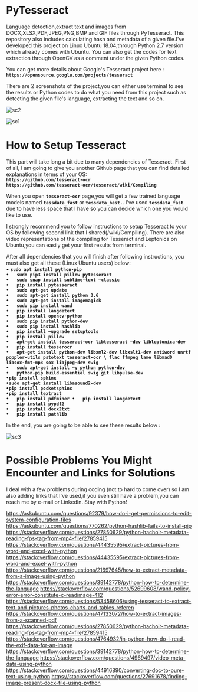 # PyTesseract
Language detection,extract text and images from DOCX,XLSX,PDF,JPEG,PNG,BMP and GIF files through PyTesseract. This repository also includes calculating hash and metadata of a given file.I've developed this project on Linux Ubuntu 18.04,through Python 2.7 version which already comes with Ubuntu. You can also get the codes for text extraction through OpenCV as a comment under the given Python codes.

You can get more details about Google's Tesseract project here :                                                                      
**`https://opensource.google.com/projects/tesseract`**

There are 2 screenshots of the project,you can either use terminal to see the results or Python codes to do what you need from this project such as detecting the given file's language, extracting the text and so on.

![sc2](https://user-images.githubusercontent.com/29866395/57572445-19f9f600-7423-11e9-8f8a-53c9fe2a6366.jpg)

![sc1](https://user-images.githubusercontent.com/29866395/57572440-064e8f80-7423-11e9-877b-f2c488c2c694.jpg)



# How to Setup Tesseract

This part will take long a bit due to many dependencies of Tesseract. First of all, I am going to give you another Github page that you can find detailed explanations in terms of your OS:                                                                                                                                                                                                           
**`https://github.com/tesseract-ocr`**                                                                            
**`https://github.com/tesseract-ocr/tesseract/wiki/Compiling`**                                                         

When you open **`tesseract-ocr`** page,you will get a few trained language models named **`tessdata_fast`**  or **`tessdata_best.`**. I've used **`tessdata_fast`** due to have less space that I have so you can decide which one you would like to use.                             

I strongly recommend you to follow instructions to setup Tesseract to your OS by following second link that I shared(/wiki/Compiling).
There are also video representations of the compiling for Tesseract and Leptonica on Ubuntu,you can easily get your first results from terminal.


After all dependencies that you will finish after following instructions, you must also get all these (Linux Ubuntu users) below:       
•	**`sudo apt install python-pip                                                                                         
•	sudo pip3 install pillow pytesseract                                                                                    
•	sudo snap install sublime-text –classic                                                                             
•	pip install pytesseract                                                                               
•	sudo apt-get update                                                                                                     
•	sudo apt-get install python 3.6                                                                                             
•	sudo apt-get install imagemagick                                                                                
•	sudo pip install wand                                                                                                         
•	pip install langdetect                                                                                                            
•	pip install opencv-python                                                                                                   
•	sudo pip install python-dev                                                                                               
•	sudo pip install hashlib                                                                                          
•	pip install –upgrade setuptools                                                                                         
•	pip install pillow                                                                                                
•	apt-get install tesseract-ocr libtesseract –dev libleptonica-dev                                                                      
•	pip install tesserocr                                                                                                             
•	apt-get install python-dev libxml2-dev libxslt1-dev antiword unrtf poppler-utils pstotext tesseract-ocr \ flac ffmpeg lame libmad0 libsox-fmt-mp3 sox libjpeg-dev swig                                                                                                
•	sudo apt-get install –y python python-dev                                                                                         
•	python-pip build-essential swig git libpulse-dev                                                                                       
•pip install sphinx                                                                                                     
•sudo apt-get install libasound2-dev                                                                                      
•pip install pocketsphinx                                                                                                          
•pip install textract                                                                                              
•	pip install pdfminer
•	pip install langdetect                                                                                                        
•	pip install pypdf2                                                                          
•	pip install docx2txt                                                                              
•	pip install pathlib`**                                                                            


In the end, you are going to be able to see these results below :

![sc3](https://user-images.githubusercontent.com/29866395/57735681-1af28800-76ae-11e9-8528-d1e04fd1651f.jpg)


# Possible Problems You Might Encounter and Links for Solutions
I deal with a few problems during coding (not to hard to come over) so I am also adding links that I've used,if you even still have a problem,you can reach me by e-mail or LinkedIn. Stay with Python!


https://askubuntu.com/questions/92379/how-do-i-get-permissions-to-edit-system-configuration-files
https://askubuntu.com/questions/770262/python-hashlib-fails-to-install-pip
https://stackoverflow.com/questions/27850629/python-hachoir-metadata-reading-fps-tag-from-mp4-file/27859415
https://stackoverflow.com/questions/44435595/extract-pictures-from-word-and-excel-with-python
https://stackoverflow.com/questions/44435595/extract-pictures-from-word-and-excel-with-python
https://stackoverflow.com/questions/21697645/how-to-extract-metadata-from-a-image-using-python
https://stackoverflow.com/questions/39142778/python-how-to-determine-the-language
https://stackoverflow.com/questions/52699608/wand-policy-error-error-constitute-c-readimage-412
https://stackoverflow.com/questions/53458606/using-tesseract-to-extract-text-and-pictures-photos-charts-and-tables-referen
https://stackoverflow.com/questions/47133072/how-to-extract-images-from-a-scanned-pdf
https://stackoverflow.com/questions/27850629/python-hachoir-metadata-reading-fps-tag-from-mp4-file/27859415
https://stackoverflow.com/questions/4764932/in-python-how-do-i-read-the-exif-data-for-an-image
https://stackoverflow.com/questions/39142778/python-how-to-determine-the-language 
https://stackoverflow.com/questions/4969497/video-meta-data-using-python
https://stackoverflow.com/questions/44916890/converting-doc-to-pure-text-using-python
https://stackoverflow.com/questions/27691678/finding-image-present-docx-file-using-python

